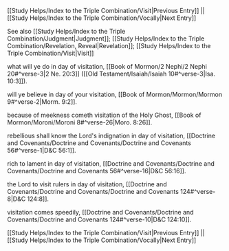 [[Study Helps/Index to the Triple Combination/Visit|Previous Entry]]  ||  [[Study Helps/Index to the Triple Combination/Vocally|Next Entry]]

 See also [[Study Helps/Index to the Triple Combination/Judgment|Judgment]]; [[Study Helps/Index to the Triple Combination/Revelation, Reveal|Revelation]]; [[Study Helps/Index to the Triple Combination/Visit|Visit]]

 what will ye do in day of visitation, [[Book of Mormon/2 Nephi/2 Nephi 20#^verse-3|2 Ne. 20:3]] ([[Old Testament/Isaiah/Isaiah 10#^verse-3|Isa. 10:3]]).

 will ye believe in day of your visitation, [[Book of Mormon/Mormon/Mormon 9#^verse-2|Morm. 9:2]].

 because of meekness cometh visitation of the Holy Ghost, [[Book of Mormon/Moroni/Moroni 8#^verse-26|Moro. 8:26]].

 rebellious shall know the Lord's indignation in day of visitation, [[Doctrine and Covenants/Doctrine and Covenants/Doctrine and Covenants 56#^verse-1|D&C 56:1]].

 rich to lament in day of visitation, [[Doctrine and Covenants/Doctrine and Covenants/Doctrine and Covenants 56#^verse-16|D&C 56:16]].

 the Lord to visit rulers in day of visitation, [[Doctrine and Covenants/Doctrine and Covenants/Doctrine and Covenants 124#^verse-8|D&C 124:8]].

 visitation comes speedily, [[Doctrine and Covenants/Doctrine and Covenants/Doctrine and Covenants 124#^verse-10|D&C 124:10]].

[[Study Helps/Index to the Triple Combination/Visit|Previous Entry]]  ||  [[Study Helps/Index to the Triple Combination/Vocally|Next Entry]]